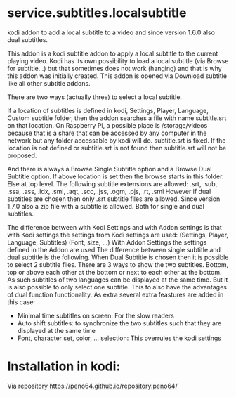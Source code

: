 # service.subtitles.localsubtitle

kodi addon to add a local subtitle to a video and since version 1.6.0 also dual subtitles.

This addon is a kodi subtitle addon to apply a local subtitle to the current playing video.
Kodi has its own possibility to load a local subtitle (via Browse for subtitle...) but that sometimes does not work (hanging) and that is why this addon was initially created.
This addon is opened via Download subtitle like all other subtitle addons.

There are two ways (actually three) to select a local subtitle.

If a location of subtitles is defined in kodi, Settings, Player, Language, Custom subtitle folder, then the addon searches a file with name subtitle.srt on that location.
On Raspberry Pi, a possible place is /storage/videos because that is a share that can be accessed by any computer in the network but any folder accessable by kodi will do.
subtitle.srt is fixed. If the location is not defined or subtitle.srt is not found then subtitle.srt will not be proposed.

And there is always a Browse Single Subtitle option and a Browse Dual Subtitle option. If above location is set then the browse starts in this folder. Else at top level.
The following subtitle extensions are allowed: .srt, .sub, .ssa, .ass, .idx, .smi, .aqt, .scc, .jss, .ogm, .pjs, .rt, .smi
However if dual subtitles are chosen then only .srt subtitle files are allowed.
Since version 1.7.0 also a zip file with a subtitle is allowed. Both for single and dual subtitles.

The difference between with Kodi Settings and with Addon settings is that with Kodi settings the settings from Kodi settings are used: (Settings, Player, Language, Subtitles) (Font, size, ...)
With Addon Settings the settings defined in the Addon are used
The difference between single subtitle and dual subtitle is the following.
When Dual Subtitle is chosen then it is possible to select 2 subtitle files.
There are 3 ways to show the two subtitles. Bottom, top or above each other at the bottom or next to each other at the bottom.
As such subtitles of two languages can be displayed at the same time. But it is also possible to only select one subtitle. This to also have the advantages of dual function functionality.
As extra several extra feastures are added in this case:
- Minimal time subtitles on screen: For the slow readers
- Auto shift subtitles: to synchronize the two subtitles such that they are displayed at the same time
- Font, character set, color, ... selection: This overrules the kodi settings

# Installation in kodi:
Via repository https://peno64.github.io/repository.peno64/

